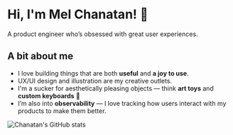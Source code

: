 
# Hi, I'm Mel Chanatan! 👋
A product engineer who’s obsessed with great user experiences.

## A bit about me
-   I love building things that are both **useful** and **a joy to use**.
-   UX/UI design and illustration are my creative outlets.
-   I'm a sucker for aesthetically pleasing objects — think **art toys** and **custom keyboards** 🌟
-   I’m also into **observability** — I love tracking how users interact with my products to make them better.

![Chanatan's GitHub stats](https://github-readme-brown-seven.vercel.app/api?username=melchanatan)

<!---
melchanatan/melchanatan is a ✨ special ✨ repository because its `README.md` (this file) appears on your GitHub profile.
You can click the Preview link to take a look at your changes.
--->
